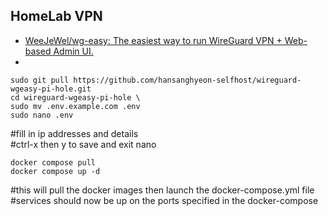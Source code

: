 ## HomeLab VPN

- [WeeJeWel/wg-easy: The easiest way to run WireGuard VPN + Web-based Admin UI.](https://github.com/WeeJeWel/wg-easy)
- 



```
sudo git pull https://github.com/hansanghyeon-selfhost/wireguard-wgeasy-pi-hole.git
cd wireguard-wgeasy-pi-hole \
sudo mv .env.example.com .env
sudo nano .env
```
#fill in ip addresses and details \
#ctrl-x then y to save and exit nano
```
docker compose pull
docker compose up -d
```
#this will pull the docker images then launch the docker-compose.yml file \
#services should now be up on the ports specified in the docker-compose
